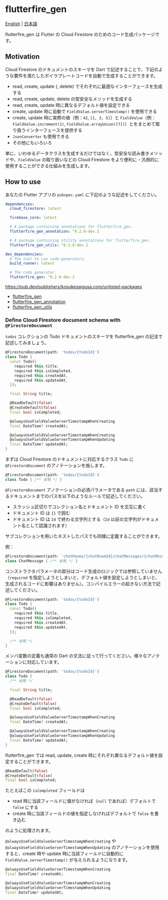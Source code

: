# flutterfire_gen

[English](https://github.com/kosukesaigusa/flutterfire_gen/blob/main/packages/flutterfire_gen/README.md) | [日本語](https://github.com/rrousselGit/freezed/blob/main/resources/translations/ja_JP/README.md)

flutterfire_gen は Flutter の Cloud Firestore のためのコード生成パッケージです。

## Motivation

Cloud Firestore のドキュメントのスキーマを Dart で記述することで、下記のような要件を満たしたボイラプレートコードを自動で生成することができます。

- read, create, update (, delete) でそれぞれに最適なインターフェースを生成する
- read, create, update, delete の型安全なメソッドを生成する
- read, create, update 時に異なるデフォルト値を設定できる
- create, update 時に自動で `FieldValue.serverTimestamp()` を使用できる
- create, update 時に実際の値（例：`42`, `[1, 3, 5]`）と `FieldValue`（例：`FieldValue.increment(1)`, `FieldValue.arrayUnion([7])`）とをまとめて取り扱うインターフェースを提供する
- `JsonConverter` も使用できる
- その他にもいろいろ

単に、いわゆるデータクラスを生成するだけではなく、型安全な読み書きメソッドや、`FieldValue` の取り扱いなどの Cloud Firestore をより便利に・汎用的に使用することができる仕組みを生成します。

## How to use

あなたの Flutter アプリの `pubspec.yaml` に下記のような記述をしてください。

```yaml
dependencies:
  cloud_firestore: latest

  firebase_core: latest

  # A package containing annotations for flutterfire_gen.
  flutterfire_gen_annotation: ^0.2.0-dev.1

  # A package containing utility annotations for flutterfire_gen.
  flutterfire_gen_utils: ^0.2.0-dev.1

dev_dependencies:
  # The tool to run code-generators.
  build_runner: latest

  # The code generator.
  flutterfire_gen: ^0.2.0-dev.2
```

<https://pub.dev/publishers/kosukesaigusa.com/unlisted-packages>

- [flutterfire_gen](https://pub.dev/packages/flutterfire_gen)
- [flutterfire_gen_annotation](https://pub.dev/packages/flutterfire_gen_annotation)
- [flutterfire_gen_utils](https://pub.dev/packages/flutterfire_gen_utils)

### Define Cloud Firestore document schema with `@FirestoreDocument`

`todos` コレクションの Todo ドキュメントのスキーマを flutterfire_gen の記法で記述してみましょう。

```dart
@FirestoreDocument(path: 'todos/{todoId}')
class Todo {
  const Todo({
    required this.title,
    required this.isCompleted,
    required this.createdAt,
    required this.updatedAt,
  });

  final String title;

  @ReadDefault(false)
  @CreateDefault(false)
  final bool isCompleted;

  @alwaysUseFieldValueServerTimestampWhenCreating
  final DateTime? createdAt;

  @alwaysUseFieldValueServerTimestampWhenCreating
  @alwaysUseFieldValueServerTimestampWhenUpdating
  final DateTime? updatedAt;
}
```

まずは Cloud Firestore のドキュメントに対応するクラス `Todo` に `@FirestoreDocument` のアノテーションを施します。

```dart
@FirestoreDocument(path: 'todos/{todoId}')
class Todo { /** 省略 */ }
```

`@FirestoreDocument` アノテーションの必須パラメータである `path` には、該当するドキュメントまでのパスを以下のようなルールで記述してください。

- スラッシュ区切りでコレクション名とドキュメント ID を交互に書く
- ドキュメント ID は `{}` で囲む
- ドキュメント ID は `Id` で終わる文字列とする（`Id` 以前の文字列がドキュメント名として認識されます）

サブコレクションを用いたネストしたパスでも同様に定義することができます。

例：

```dart
@FirestoreDocument(path: 'chatRooms/{chatRoomId}/chatMessages/{chatMessageId}')
class ChatMessage { /** 省略 */ }
```

コンストラクタパラメータの部分はコード生成のロジックでは参照していません（`required` を指定しようとしまいと、デフォルト値を設定しようとしまいと、生成されるコードに影響はありません）。コンパイルエラーの起きない方法で記述してください。

```dart
@FirestoreDocument(path: 'todos/{todoId}')
class Todo {
  const Todo({
    required this.title,
    required this.isCompleted,
    required this.createdAt,
    required this.updatedAt,
  });

  /** 省略 */
}
```

メンバ変数の定義も通常の Dart の文法に従って行ってください。様々なアノテーションに対応しています。

```dart
@FirestoreDocument(path: 'todos/{todoId}')
class Todo {
  /** 省略 */

  final String title;

  @ReadDefault(false)
  @CreateDefault(false)
  final bool isCompleted;

  @alwaysUseFieldValueServerTimestampWhenCreating
  final DateTime? createdAt;

  @alwaysUseFieldValueServerTimestampWhenCreating
  @alwaysUseFieldValueServerTimestampWhenUpdating
  final DateTime? updatedAt;
}
```

flutterfire_gen では read, update, create 時にそれぞれ異なるデフォルト値を設定することができます。

```dart
@ReadDefault(false)
@CreateDefault(false)
final bool isCompleted;
```

たとえばこの `isCompleted` フィールドは

- read 時に当該フィールドに値がなければ（`null` であれば）デフォルトで `false` にする
- create 時に当該フィールドの値を指定しなければデフォルトで `false` を書き込む

のように処理されます。

`@alwaysUseFieldValueServerTimestampWhenCreating` や `@alwaysUseFieldValueServerTimestampWhenUpdating` のアノテーションを使用すると、create 時や update 時に当該フィールドに自動的に `FieldValue.serverTimestamp()` が与えられるようになります。

```dart
@alwaysUseFieldValueServerTimestampWhenCreating
final DateTime? createdAt;

@alwaysUseFieldValueServerTimestampWhenCreating
@alwaysUseFieldValueServerTimestampWhenUpdating
final DateTime? updatedAt;
```
